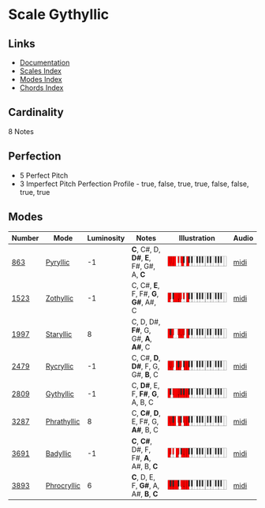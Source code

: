 # Scale Gythyllic

## Links

- [Documentation](README.md)
- [Scales Index](Scales.md)
- [Modes Index](Modes.md)
- [Chords Index](Chords.md)

## Cardinality

8 Notes

## Perfection

- 5 Perfect Pitch
- 3 Imperfect Pitch
Perfection Profile - true, false, true, true, false, false, true, true

## Modes

| Number | Mode | Luminosity | Notes | Illustration | Audio |
|--------|------|------------|-------|--------------|-------|
| [863](https://ianring.com/musictheory/scales/863) | [Pyryllic](ModePyryllic.md) | -1 | **C**, C#, D, **D#**, **E**, F#, G#, A, **C** | ![CNaturalPyryllic](ModeCNaturalPyryllic.png) | [midi](https://github.com/edipermadi/music/blob/main/docs/ModeCNaturalPyryllic.mid?raw=true) | 
| [1523](https://ianring.com/musictheory/scales/1523) | [Zothyllic](ModeZothyllic.md) | -1 | C, C#, **E**, F, F#, **G**, **G#**, A#, C | ![CNaturalZothyllic](ModeCNaturalZothyllic.png) | [midi](https://github.com/edipermadi/music/blob/main/docs/ModeCNaturalZothyllic.mid?raw=true) | 
| [1997](https://ianring.com/musictheory/scales/1997) | [Staryllic](ModeStaryllic.md) | 8 | C, D, D#, **F#**, G, G#, **A**, **A#**, C | ![CNaturalStaryllic](ModeCNaturalStaryllic.png) | [midi](https://github.com/edipermadi/music/blob/main/docs/ModeCNaturalStaryllic.mid?raw=true) | 
| [2479](https://ianring.com/musictheory/scales/2479) | [Rycryllic](ModeRycryllic.md) | -1 | C, C#, **D**, **D#**, F, G, G#, **B**, C | ![CNaturalRycryllic](ModeCNaturalRycryllic.png) | [midi](https://github.com/edipermadi/music/blob/main/docs/ModeCNaturalRycryllic.mid?raw=true) | 
| [2809](https://ianring.com/musictheory/scales/2809) | [Gythyllic](ModeGythyllic.md) | -1 | C, **D#**, E, F, **F#**, **G**, A, B, C | ![CNaturalGythyllic](ModeCNaturalGythyllic.png) | [midi](https://github.com/edipermadi/music/blob/main/docs/ModeCNaturalGythyllic.mid?raw=true) | 
| [3287](https://ianring.com/musictheory/scales/3287) | [Phrathyllic](ModePhrathyllic.md) | 8 | C, **C#**, **D**, E, F#, G, **A#**, B, C | ![CNaturalPhrathyllic](ModeCNaturalPhrathyllic.png) | [midi](https://github.com/edipermadi/music/blob/main/docs/ModeCNaturalPhrathyllic.mid?raw=true) | 
| [3691](https://ianring.com/musictheory/scales/3691) | [Badyllic](ModeBadyllic.md) | -1 | **C**, **C#**, D#, F, F#, **A**, A#, B, **C** | ![CNaturalBadyllic](ModeCNaturalBadyllic.png) | [midi](https://github.com/edipermadi/music/blob/main/docs/ModeCNaturalBadyllic.mid?raw=true) | 
| [3893](https://ianring.com/musictheory/scales/3893) | [Phrocryllic](ModePhrocryllic.md) | 6 | **C**, D, E, F, **G#**, A, A#, **B**, **C** | ![CNaturalPhrocryllic](ModeCNaturalPhrocryllic.png) | [midi](https://github.com/edipermadi/music/blob/main/docs/ModeCNaturalPhrocryllic.mid?raw=true) | 

